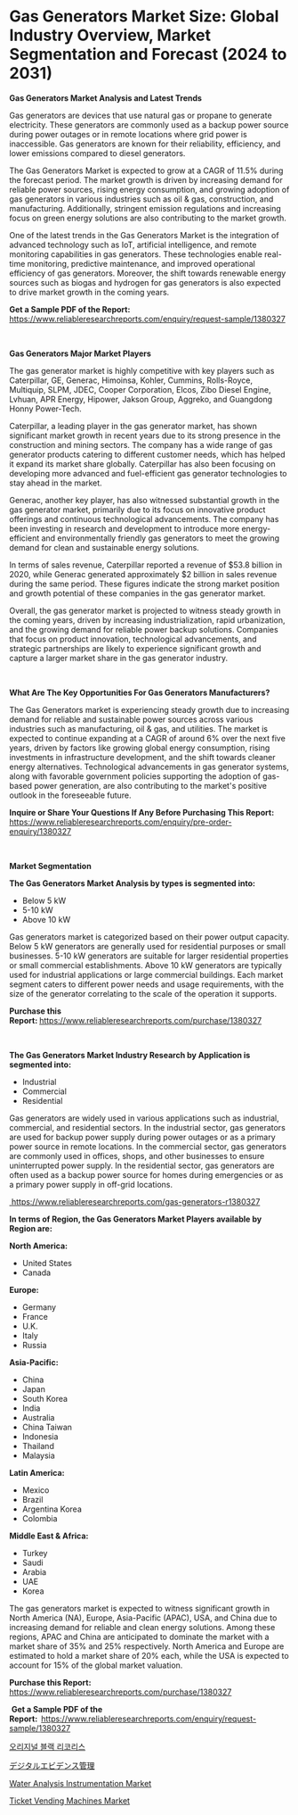 <p><h1>Gas Generators Market Size: Global Industry Overview, Market Segmentation and Forecast (2024 to 2031)</h1></p><p><strong>Gas Generators Market Analysis and Latest Trends</strong></p>
<p><p>Gas generators are devices that use natural gas or propane to generate electricity. These generators are commonly used as a backup power source during power outages or in remote locations where grid power is inaccessible. Gas generators are known for their reliability, efficiency, and lower emissions compared to diesel generators.</p><p>The Gas Generators Market is expected to grow at a CAGR of 11.5% during the forecast period. The market growth is driven by increasing demand for reliable power sources, rising energy consumption, and growing adoption of gas generators in various industries such as oil & gas, construction, and manufacturing. Additionally, stringent emission regulations and increasing focus on green energy solutions are also contributing to the market growth.</p><p>One of the latest trends in the Gas Generators Market is the integration of advanced technology such as IoT, artificial intelligence, and remote monitoring capabilities in gas generators. These technologies enable real-time monitoring, predictive maintenance, and improved operational efficiency of gas generators. Moreover, the shift towards renewable energy sources such as biogas and hydrogen for gas generators is also expected to drive market growth in the coming years.</p></p>
<p><strong>Get a Sample PDF of the Report:&nbsp;</strong> <a href="https://www.reliableresearchreports.com/enquiry/request-sample/1380327">https://www.reliableresearchreports.com/enquiry/request-sample/1380327</a></p>
<p>&nbsp;</p>
<p><strong>Gas Generators Major Market Players</strong></p>
<p><p>The gas generator market is highly competitive with key players such as Caterpillar, GE, Generac, Himoinsa, Kohler, Cummins, Rolls-Royce, Multiquip, SLPM, JDEC, Cooper Corporation, Elcos, Zibo Diesel Engine, Lvhuan, APR Energy, Hipower, Jakson Group, Aggreko, and Guangdong Honny Power-Tech.</p><p>Caterpillar, a leading player in the gas generator market, has shown significant market growth in recent years due to its strong presence in the construction and mining sectors. The company has a wide range of gas generator products catering to different customer needs, which has helped it expand its market share globally. Caterpillar has also been focusing on developing more advanced and fuel-efficient gas generator technologies to stay ahead in the market.</p><p>Generac, another key player, has also witnessed substantial growth in the gas generator market, primarily due to its focus on innovative product offerings and continuous technological advancements. The company has been investing in research and development to introduce more energy-efficient and environmentally friendly gas generators to meet the growing demand for clean and sustainable energy solutions.</p><p>In terms of sales revenue, Caterpillar reported a revenue of $53.8 billion in 2020, while Generac generated approximately $2 billion in sales revenue during the same period. These figures indicate the strong market position and growth potential of these companies in the gas generator market.</p><p>Overall, the gas generator market is projected to witness steady growth in the coming years, driven by increasing industrialization, rapid urbanization, and the growing demand for reliable power backup solutions. Companies that focus on product innovation, technological advancements, and strategic partnerships are likely to experience significant growth and capture a larger market share in the gas generator industry.</p></p>
<p>&nbsp;</p>
<p><strong>What Are The Key Opportunities For Gas Generators Manufacturers?</strong></p>
<p><p>The Gas Generators market is experiencing steady growth due to increasing demand for reliable and sustainable power sources across various industries such as manufacturing, oil & gas, and utilities. The market is expected to continue expanding at a CAGR of around 6% over the next five years, driven by factors like growing global energy consumption, rising investments in infrastructure development, and the shift towards cleaner energy alternatives. Technological advancements in gas generator systems, along with favorable government policies supporting the adoption of gas-based power generation, are also contributing to the market's positive outlook in the foreseeable future.</p></p>
<p><strong>Inquire or Share Your Questions If Any Before Purchasing This Report:</strong> <a href="https://www.reliableresearchreports.com/enquiry/pre-order-enquiry/1380327">https://www.reliableresearchreports.com/enquiry/pre-order-enquiry/1380327</a></p>
<p>&nbsp;</p>
<p><strong>Market Segmentation</strong></p>
<p><strong>The Gas Generators Market Analysis by types is segmented into:</strong></p>
<p><ul><li>Below 5 kW</li><li>5-10 kW</li><li>Above 10 kW</li></ul></p>
<p><p>Gas generators market is categorized based on their power output capacity. Below 5 kW generators are generally used for residential purposes or small businesses. 5-10 kW generators are suitable for larger residential properties or small commercial establishments. Above 10 kW generators are typically used for industrial applications or large commercial buildings. Each market segment caters to different power needs and usage requirements, with the size of the generator correlating to the scale of the operation it supports.</p></p>
<p><strong>Purchase this Report:&nbsp;</strong><a href="https://www.reliableresearchreports.com/purchase/1380327">https://www.reliableresearchreports.com/purchase/1380327</a></p>
<p>&nbsp;</p>
<p><strong>The Gas Generators Market Industry Research by Application is segmented into:</strong></p>
<p><ul><li>Industrial</li><li>Commercial</li><li>Residential</li></ul></p>
<p><p>Gas generators are widely used in various applications such as industrial, commercial, and residential sectors. In the industrial sector, gas generators are used for backup power supply during power outages or as a primary power source in remote locations. In the commercial sector, gas generators are commonly used in offices, shops, and other businesses to ensure uninterrupted power supply. In the residential sector, gas generators are often used as a backup power source for homes during emergencies or as a primary power supply in off-grid locations.</p></p>
<p><a href="https://www.reliableresearchreports.com/gas-generators-r1380327">&nbsp;https://www.reliableresearchreports.com/gas-generators-r1380327</a></p>
<p><strong>In terms of Region, the Gas Generators Market Players available by Region are:</strong></p>
<p>
    <p> <strong> North America: </strong>
        <ul>
            <li>United States</li>
            <li>Canada</li>
        </ul>
        </p> 
    <p> <strong> Europe: </strong>
        <ul>
            <li>Germany</li>
            <li>France</li>
            <li>U.K.</li>
            <li>Italy</li>
            <li>Russia</li>
        </ul>
        </p> 
    <p> <strong> Asia-Pacific: </strong>
        <ul>
            <li>China</li>
            <li>Japan</li>
            <li>South Korea</li>
            <li>India</li>
            <li>Australia</li>
            <li>China Taiwan</li>
            <li>Indonesia</li>
            <li>Thailand</li>
            <li>Malaysia</li>
        </ul>
        </p> 
    <p> <strong> Latin America: </strong>
        <ul>
            <li>Mexico</li>
            <li>Brazil</li>
            <li>Argentina Korea</li>
            <li>Colombia</li>
        </ul>
        </p> 
    <p> <strong> Middle East & Africa: </strong>
        <ul>
            <li>Turkey</li>
            <li>Saudi</li>
            <li>Arabia</li>
            <li>UAE</li>
            <li>Korea</li>
        </ul>
    </p>
    </p>
<p><p>The gas generators market is expected to witness significant growth in North America (NA), Europe, Asia-Pacific (APAC), USA, and China due to increasing demand for reliable and clean energy solutions. Among these regions, APAC and China are anticipated to dominate the market with a market share of 35% and 25% respectively. North America and Europe are estimated to hold a market share of 20% each, while the USA is expected to account for 15% of the global market valuation.</p></p>
<p><strong>Purchase this Report: </strong><a href="https://www.reliableresearchreports.com/purchase/1380327">https://www.reliableresearchreports.com/purchase/1380327</a></p>
<p>&nbsp;<strong>Get a Sample PDF of the Report:&nbsp;&nbsp;</strong><a href="https://www.reliableresearchreports.com/enquiry/request-sample/1380327">https://www.reliableresearchreports.com/enquiry/request-sample/1380327</a></p>
<p><strong></strong></p>
<p><p><a href="https://github.com/wallacBahrtyinger567686/Market-Research-Report-List-1/blob/main/148743032620.md">오리지널 블랙 리코리스</a></p><p><a href="https://github.com/kegley4963/Market-Research-Report-List-1/blob/main/950264935623.md">デジタルエビデンス管理</a></p><p><a href="https://github.com/jhcraigie/Market-Research-Report-List-3/blob/main/water-analysis-instrumentation-market.md">Water Analysis Instrumentation Market</a></p><p><a href="https://github.com/sonuprakash1/Market-Research-Report-List-2/blob/main/ticket-vending-machines-market.md">Ticket Vending Machines Market</a></p></p>